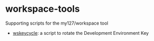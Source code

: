 # workspace-tools
Supporting scripts for the my127/workspace tool

* [wskeycycle](wskeycycle/README.md): a script to rotate the Development Environment Key 
